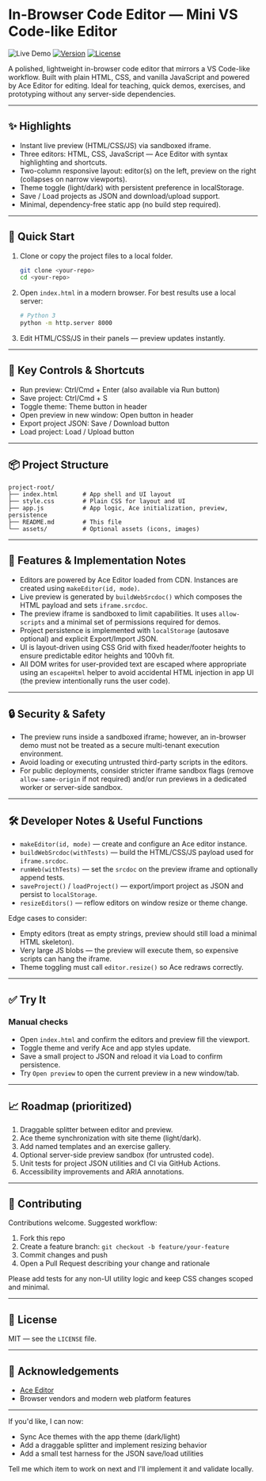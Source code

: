 # In-Browser Code Editor — Mini VS Code-like Editor

![Live Demo](https://img.shields.io/badge/Live-Demo-brightgreen)
[![Version](https://img.shields.io/badge/Version-1.0.0-blue)](CHANGELOG.md)
[![License](https://img.shields.io/badge/License-MIT-yellow)](LICENSE)


A polished, lightweight in-browser code editor that mirrors a VS Code-like workflow. Built with plain HTML, CSS, and vanilla JavaScript and powered by Ace Editor for editing. Ideal for teaching, quick demos, exercises, and prototyping without any server-side dependencies.

---

## ✨ Highlights

- Instant live preview (HTML/CSS/JS) via sandboxed iframe.
- Three editors: HTML, CSS, JavaScript — Ace Editor with syntax highlighting and shortcuts.
- Two-column responsive layout: editor(s) on the left, preview on the right (collapses on narrow viewports).
- Theme toggle (light/dark) with persistent preference in localStorage.
- Save / Load projects as JSON and download/upload support.
- Minimal, dependency-free static app (no build step required).

---

## 🚀 Quick Start

1. Clone or copy the project files to a local folder.

    ```bash
    git clone <your-repo>
    cd <your-repo>
    ```

1. Open `index.html` in a modern browser. For best results use a local server:

    ```bash
    # Python 3
    python -m http.server 8000
    ```

1. Edit HTML/CSS/JS in their panels — preview updates instantly.

---

## 🧭 Key Controls & Shortcuts

- Run preview: Ctrl/Cmd + Enter (also available via Run button)
- Save project: Ctrl/Cmd + S
- Toggle theme: Theme button in header
- Open preview in new window: Open button in header
- Export project JSON: Save / Download button
- Load project: Load / Upload button

---

## 📦 Project Structure

```text
project-root/
├── index.html       # App shell and UI layout
├── style.css        # Plain CSS for layout and UI
├── app.js           # App logic, Ace initialization, preview, persistence
├── README.md        # This file
└── assets/          # Optional assets (icons, images)
```

---

## 🔧 Features & Implementation Notes

- Editors are powered by Ace Editor loaded from CDN. Instances are created using `makeEditor(id, mode)`.
- Live preview is generated by `buildWebSrcdoc()` which composes the HTML payload and sets `iframe.srcdoc`.
- The preview iframe is sandboxed to limit capabilities. It uses `allow-scripts` and a minimal set of permissions required for demos.
- Project persistence is implemented with `localStorage` (autosave optional) and explicit Export/Import JSON.
- UI is layout-driven using CSS Grid with fixed header/footer heights to ensure predictable editor heights and 100vh fit.
- All DOM writes for user-provided text are escaped where appropriate using an `escapeHtml` helper to avoid accidental HTML injection in app UI (the preview intentionally runs the user code).

---

## 🔒 Security & Safety

- The preview runs inside a sandboxed iframe; however, an in-browser demo must not be treated as a secure multi-tenant execution environment.
- Avoid loading or executing untrusted third-party scripts in the editors.
- For public deployments, consider stricter iframe sandbox flags (remove `allow-same-origin` if not required) and/or run previews in a dedicated worker or server-side sandbox.

---

## 🛠 Developer Notes & Useful Functions

- `makeEditor(id, mode)` — create and configure an Ace editor instance.
- `buildWebSrcdoc(withTests)` — build the HTML/CSS/JS payload used for `iframe.srcdoc`.
- `runWeb(withTests)` — set the `srcdoc` on the preview iframe and optionally append tests.
- `saveProject()` / `loadProject()` — export/import project as JSON and persist to `localStorage`.
- `resizeEditors()` — reflow editors on window resize or theme change.


Edge cases to consider:

- Empty editors (treat as empty strings, preview should still load a minimal HTML skeleton).
- Very large JS blobs — the preview will execute them, so expensive scripts can hang the iframe.
- Theme toggling must call `editor.resize()` so Ace redraws correctly.

---

## ✅ Try It

### Manual checks

- Open `index.html` and confirm the editors and preview fill the viewport.
- Toggle theme and verify Ace and app styles update.
- Save a small project to JSON and reload it via Load to confirm persistence.
- Try `Open preview` to open the current preview in a new window/tab.

---

## 📈 Roadmap (prioritized)

1. Draggable splitter between editor and preview.
2. Ace theme synchronization with site theme (light/dark).
3. Add named templates and an exercise gallery.
4. Optional server-side preview sandbox (for untrusted code).
5. Unit tests for project JSON utilities and CI via GitHub Actions.
6. Accessibility improvements and ARIA annotations.

---

## 🤝 Contributing

Contributions welcome. Suggested workflow:

1. Fork this repo
2. Create a feature branch: `git checkout -b feature/your-feature`
3. Commit changes and push
4. Open a Pull Request describing your change and rationale

Please add tests for any non-UI utility logic and keep CSS changes scoped and minimal.

---

## 📜 License

MIT — see the `LICENSE` file.

---

## 🙏 Acknowledgements

- [Ace Editor](https://ace.c9.io)
- Browser vendors and modern web platform features

---

If you'd like, I can now:

- Sync Ace themes with the app theme (dark/light)
- Add a draggable splitter and implement resizing behavior
- Add a small test harness for the JSON save/load utilities

Tell me which item to work on next and I'll implement it and validate locally.
